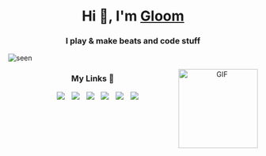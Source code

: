 <h1 align="center">Hi 👋, I'm <a href="https://github.com/GloomiPicksXy" target="blank">
Gloom</a></h1>
<h3 align="center">I play & make beats and code stuff</h3>
<p align="left"> <img src="https://komarev.com/ghpvc/?username=sepremz&abbreviated=true" alt="seen" /> </p>
<a target="_blank" align="center">
  <img align="right" top="500" height="160" width="160" alt="GIF" src="https://steamuserimages-a.akamaihd.net/ugc/959716048075296014/6E0EB84D32090719B68289BB3F6A3A977F039D6C/?imw=5000&imh=5000&ima=fit&impolicy=Letterbox&imcolor=%23000000&letterbox=false">
</a>

<div class="center">
</div>

<p align="center">
<h3 align="center" >My Links 🤝 </h3>

 <div align="center"  class="icons-social" style="margin-left: 10px;">
        <a style="margin-left: 10px;"  target="_blank" href="https://soundcloud.com/sepremz/">
			<img src="https://img.icons8.com/doodle/48/soundcloud--v1.png"></a>
        <a style="margin-left: 10px;" target="_blank" href="https://www.instagram.com/sepremz/">
			<img src="https://img.icons8.com/doodle/40/000000/instagram-new--v2.png"></a>
		<a style="margin-left: 10px;" target="_blank" href="https://twitter.com/sepremz">
			<img src="https://img.icons8.com/doodle/1x/twitter-squared--v2.png" ></a>
		<a style="margin-left: 10px;" target="_blank" https://www.youtube.com/@sepremz">
				<img src="https://img.icons8.com/doodle/1x/youtube--v2.png" ></a>
                <a style="margin-left: 10px;" target="_blank" href="https://www.facebook.com/sepremz">
			<img src="https://img.icons8.com/doodle/48/facebook-new.png" ></a>
<a style="margin-left: 10px;" target="_blank" href="https://steamcommunity.com/id/sepremz/">
			<img src="https://img.icons8.com/doodle/48/steam-circled.png" ></a>
      </div>

</p>
